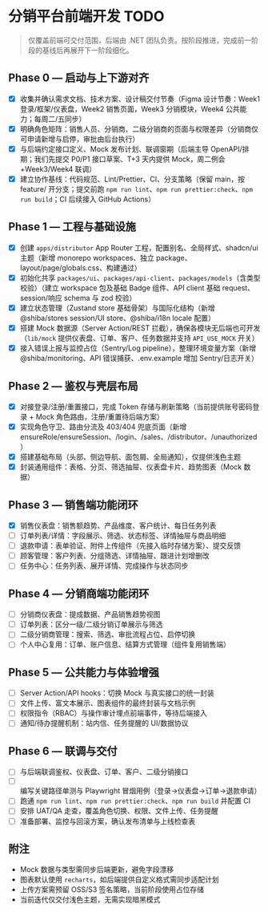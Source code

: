 # 分销平台前端开发 TODO

> 仅覆盖前端可交付范围，后端由 .NET 团队负责。按阶段推进，完成前一阶段的基线后再展开下一阶段细化。

## Phase 0 — 启动与上下游对齐

- [x] 收集并确认需求文档、技术方案、设计稿交付节奏（Figma 设计节奏：Week1 登录/框架/仪表盘，Week2 销售页面，Week3 分销模块，Week4 公共能力；每周二/五同步）
- [x] 明确角色矩阵：销售人员、分销商、二级分销商的页面与权限差异（分销商仅可申请新增与启停，审批由后台执行）
- [x] 与后端约定接口定义、Mock 发布计划、联调窗期（后端主导 OpenAPI/排期；我们先提交 P0/P1 接口草案、T+3 天内提供 Mock，周二例会+Week3/Week4 联调）
- [x] 建立协作基线：代码规范、Lint/Prettier、CI、分支策略（保留 main，按 feature/ 开分支；提交前跑 `npm run lint`、`npm run prettier:check`、`npm run build`；CI 后续接入 GitHub Actions）

## Phase 1 — 工程与基础设施

- [x] 创建 `apps/distributor` App Router 工程，配置别名、全局样式、shadcn/ui 主题（新增 monorepo workspaces、独立 package、layout/page/globals.css、构建通过）
- [x] 初始化共享 `packages/ui`、`packages/api-client`、`packages/models`（含类型校验）（建立 workspace 包及基础 Badge 组件、API client 基础 request、session/响应 schema 与 zod 校验）
- [x] 建立状态管理（Zustand store 基础骨架）与国际化结构（新增 @shiba/stores session/UI store、@shiba/i18n locale 配置）
- [x] 搭建 Mock 数据源（Server Action/REST 拦截），确保各模块无后端也可开发（`lib/mock` 提供仪表盘、订单、客户、任务数据并支持 `API_USE_MOCK` 开关）
- [x] 接入错误上报与监控占位（Sentry/Log pipeline），整理环境变量方案（新增 @shiba/monitoring、API 错误捕获、.env.example 增加 Sentry/日志开关）

## Phase 2 — 鉴权与壳层布局

- [x] 对接登录/注册/重置接口，完成 Token 存储与刷新策略（当前提供账号密码登录 + Mock 角色路由，注册/重置待后端方案）
- [x] 实现角色守卫、路由分流及 403/404 兜底页面（新增 ensureRole/ensureSession、/login、/sales、/distributor、/unauthorized）
- [x] 搭建基础布局（头部、侧边导航、面包屑、全局通知），仅提供浅色主题
- [x] 封装通用组件：表格、分页、筛选抽屉、仪表盘卡片、趋势图表（Mock 数据）

## Phase 3 — 销售端功能闭环

- [x] 销售仪表盘：销售额趋势、产品维度、客户统计、每日任务列表
- [ ] 订单列表/详情：字段展示、筛选、状态标签、详情抽屉与商品明细
- [ ] 退款申请：表单验证、附件上传组件（先接入临时存储方案）、提交反馈
- [ ] 顾客管理：客户列表、分组筛选、详情抽屉、跟进计划增删改
- [ ] 任务中心：任务列表、展开详情、完成操作与状态同步

## Phase 4 — 分销商端功能闭环

- [ ] 分销商仪表盘：提成数据、产品销售趋势视图
- [ ] 订单列表：区分一级/二级分销订单展示与筛选
- [ ] 二级分销商管理：搜索、筛选、审批流程占位、启停切换
- [ ] 个人中心复用：订单、账户信息、结算方式管理（组件复用销售端）

## Phase 5 — 公共能力与体验增强

- [ ] Server Action/API hooks：切换 Mock 与真实接口的统一封装
- [ ] 文件上传、富文本展示、图表组件的最终封装与文档示例
- [ ] 权限指令（RBAC）与操作审计埋点前端事件，等待后端接入
- [ ] 通知/待办提醒机制：站内信、任务提醒的 UI/数据协议

## Phase 6 — 联调与交付

- [ ] 与后端联调鉴权、仪表盘、订单、客户、二级分销接口
- [ ] 编写关键路径单测与 Playwright 冒烟用例（登录→仪表盘→订单→退款申请）
- [ ] 跑通 `npm run lint`、`npm run prettier:check`、`npm run build` 并配置 CI
- [ ] 安排 UAT/QA 走查，覆盖角色切换、权限、文件上传、任务提醒
- [ ] 准备部署、监控与回滚方案，确认发布清单与上线检查表

## 附注

- Mock 数据与类型需同步后端更新，避免字段漂移
- 图表默认使用 `recharts`，如后端提供自定义格式需同步适配计划
- 上传方案需预留 OSS/S3 签名策略，当前阶段使用占位存储
- 当前迭代仅交付浅色主题，无需实现暗黑模式
